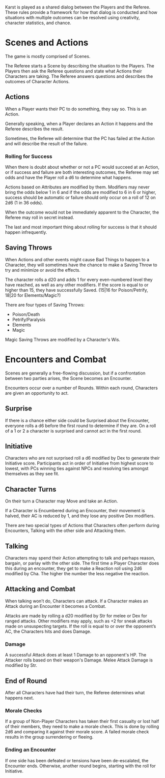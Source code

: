 Karst is played as a shared dialog between the Players and the Referee. These rules provide a framework for how that dialog is conducted and how situations with multiple outcomes can be resolved using creativity, character statistics, and chance.

# Scenes and Actions

The game is mostly comprised of Scenes. 

The Referee starts a Scene by describing the situation to the Players. The Players then ask the Referee questions and state what Actions their Characters are taking. The Referee answers questions and describes the outcomes of Character Actions.

## Actions

When a Player wants their PC to do something, they say so. This is an Action.

Generally speaking, when a Player declares an Action it happens and the Referee describes the result.

Sometimes, the Referee will determine that the PC has failed at the Action and will describe the result of the failure.

### Rolling for Success

When there is doubt about whether or not a PC would succeed at an Action, or if success and failure are both interesting outcomes, the Referee may set odds and have the Player roll a d6 to determine what happens. 

Actions based on Attributes are modified by them. Modifiers may never bring the odds below 1 in 6 and if the odds are modified to 6 in 6 or higher, success should be automatic or failure should only occur on a roll of 12 on 2d6 (1 in 36 odds).

When the outcome would not be immediately apparent to the Character, the Referee may roll in secret instead.

The last and most important thing about rolling for success is that it should happen infrequently.

## Saving Throws

When Actions and other events might cause Bad Things to happen to a Character, they will sometimes have the chance to make a Saving Throw to try and minimize or avoid the effects.

The character rolls a d20 and adds 1 for every even-numbered level they have reached, as well as any other modifiers. If the score is equal to or higher than 15, they have successfully Saved. (15|16 for Poison/Petrify, 18|20 for Elements/Magic?)

There are four types of Saving Throws: 

- Poison/Death
- Petrify/Paralysis
- Elements
- Magic

Magic Saving Throws are modified by a Character's Wis.

# Encounters and Combat

Scenes are generally a free-flowing discussion, but if a confrontation between two parties arises, the Scene becomes an Encounter.

Encounters occur over a number of Rounds. Within each round, Characters are given an opportunity to act.

## Surprise

If there is a chance either side could be Surprised about the Encounter, everyone rolls a d6 before the first round to determine if they are. On a roll of a 1 or 2 a character is surprised and cannot act in the first round.

## Initiative

Characters who are not surprised roll a d6 modified by Dex to generate their Initiative score. Participants act in order of Initiative from highest score to lowest, with PCs winning ties against NPCs and resolving ties amongst themselves as they see fit.

## Character Turns

On their turn a Character may Move and take an Action.

If a Character is Encumbered during an Encounter, their movement is halved, their AC is reduced by 1, and they lose any positive Dex modifiers.

There are two special types of Actions that Characters often perform during Encounters, Talking with the other side and Attacking them.

## Talking

Characters may spend their Action attempting to talk and perhaps reason, bargain, or parlay with the other side. The first time a Player Character does this during an encounter, they get to make a Reaction roll using 2d6 modified by Cha. The higher the number the less negative the reaction.

## Attacking and Combat

When talking won’t do, Characters can attack. If a Character makes an Attack during an Encounter it becomes a Combat.

Attacks are made by rolling a d20 modified by Str for melee or Dex for ranged attacks. Other modifiers may apply, such as +2 for sneak attacks made on unsuspecting targets. If the roll is equal to or over the opponent’s AC, the Characters hits and does Damage.

### Damage

A successful Attack does at least 1 Damage to an opponent's HP. The Attacker rolls based on their weapon's Damage. Melee Attack Damage is modified by Str.

## End of Round

After all Characters have had their turn, the Referee determines what happens next.

### Morale Checks

If a group of Non-Player Characters has taken their first casualty or lost half of their members, they need to make a morale check. This is done by rolling 2d6 and comparing it against their morale score. A failed morale check results in the group surrendering or fleeing.

### Ending an Encounter

If one side has been defeated or tensions have been de-escalated, the Encounter ends. Otherwise, another round begins, starting with the roll for Initiative.
